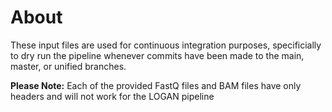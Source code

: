 # About

These input files are used for continuous integration purposes, specificially to dry run the pipeline whenever commits have been made to the main, master, or unified branches.

**Please Note:** Each of the provided FastQ files and BAM files have only headers and will not work for the LOGAN pipeline

